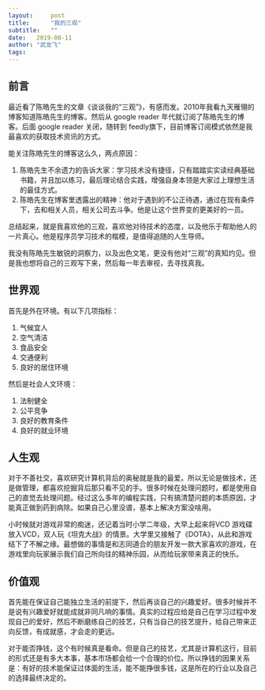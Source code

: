 ```yaml
---
layout:     post
title:      "我的三观"
subtitle:   "" 
date:   2019-08-11
author: "武龙飞"
tags:
---
```


## 前言
最近看了陈皓先生的文章《谈谈我的“三观”》，有感而发。2010年我看九天雁翎的博客知道陈皓先生的博客。然后从 google reader 年代就订阅了陈皓先生的博客。后面 google reader 关闭，随转到 feedly旗下，目前博客订阅模式依然是我最喜欢的获取技术资讯的方式。

能关注陈皓先生的博客这么久，两点原因：

1. 陈皓先生不余遗力的告诉大家：学习技术没有捷径，只有踏踏实实读经典基础书籍，并且加以练习，最后理论结合实践，增强自身本领是大家过上理想生活的最佳方式。
2. 陈皓先生在博客里透露出的精神：他对于遇到的不公正待遇，通过在现有条件下，去和相关人员，相关公司去斗争。他是让这个世界变的更美好的一员。

总结起来，就是我喜欢他的三观，喜欢他对待技术的态度，以及他乐于帮助他人的一片真心。他是程序员学习技术的楷模，是值得追随的人生导师。

我没有陈皓先生敏锐的洞察力，以及出色文笔，更没有他对“三观”的真知灼见。但是我也想将自己的三观写下来，然后每一年去审视，去寻找真我。

## 世界观
首先是外在环境。有以下几项指标：

1. 气候宜人
2. 空气清洁
3. 食品安全
4. 交通便利
5. 良好的居住环境


然后是社会人文环境：

1. 法制健全
2. 公平竞争
3. 良好的教育条件
4. 良好的就业环境

## 人生观
对于不善社交，喜欢研究计算机背后的奥秘就是我的最爱。所以无论是做技术，还是做管理，都喜欢挖掘背后那只看不见的手。很多时候在处理问题时，都是使用自己的直觉去处理问题。经过这么多年的编程实践，只有搞清楚问题的本质原因，才能真正做到药到病除。如果自己心里没谱，基本上解决方案没啥用。

小时候就对游戏非常的痴迷，还记着当时小学二年级，大早上起来将VCD 游戏碟放入VCD，双人玩《坦克大战》的情景。大学里又接触了《DOTA》，从此和游戏结下了不解之缘。最想做的事情是和志同道合的朋友开发一款大家喜欢的游戏，在游戏里向玩家展示我们自己所向往的精神乐园，从而给玩家带来真正的快乐。


## 价值观
首先能在保证自己能独立生活的前提下，然后再谈自己的兴趣爱好。很多时候并不是说有兴趣爱好就能成就非同凡响的事情。真实的过程应给是自己在学习过程中发现自己的爱好，然后不断磨练自己的技艺，只有当自己的技艺提升，给自己带来正向反馈，有成就感，才会走的更远。

对于能否挣钱，这个有时候真是看命。但是自己的技艺，尤其是计算机这行，目前的形式还是有多大本事，基本市场都会给一个合理的价位。所以挣钱的因果关系是：有好的技术能保证过体面的生活，能不能挣很多钱，这是所在的行业以及自己的选择最终决定的。
